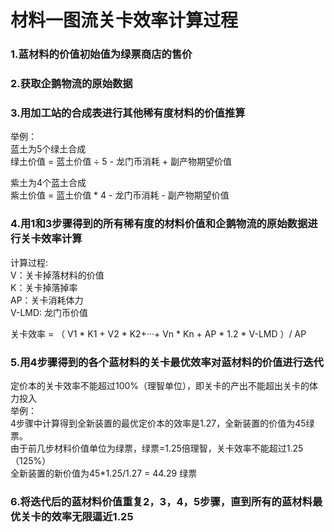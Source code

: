 # 材料一图流关卡效率计算过程

### 1.蓝材料的价值初始值为绿票商店的售价

### 2.获取企鹅物流的原始数据

### 3.用加工站的合成表进行其他稀有度材料的价值推算

举例：<br>
蓝土为5个绿土合成<br>
绿土价值 = 蓝土价值 ÷ 5 - 龙门币消耗 + 副产物期望价值<br>

紫土为4个蓝土合成<br>
紫土价值 = 蓝土价值 * 4 - 龙门币消耗 - 副产物期望价值

### 4.用1和3步骤得到的所有稀有度的材料价值和企鹅物流的原始数据进行关卡效率计算
计算过程:<br>
V：关卡掉落材料的价值<br> K：关卡掉落掉率<br> AP：关卡消耗体力<br>  V-LMD: 龙门币价值 <br>

关卡效率 = （ V1 * K1 + V2 * K2+···+ Vn * Kn + AP * 1.2 * V-LMD ）/ AP <br>


### 5.用4步骤得到的各个蓝材料的关卡最优效率对蓝材料的价值进行迭代
定价本的关卡效率不能超过100%（理智单位），即关卡的产出不能超出关卡的体力投入<br>
举例：<br>
4步骤中计算得到全新装置的最优定价本的效率是1.27，全新装置的价值为45绿票。<br>
由于前几步材料价值单位为绿票，绿票=1.25倍理智，关卡效率不能超过1.25（125%）<br>
全新装置的新价值为45*1.25/1.27 = 44.29 绿票

### 6.将迭代后的蓝材料价值重复2，3，4，5步骤，直到所有的蓝材料最优关卡的效率无限逼近1.25



